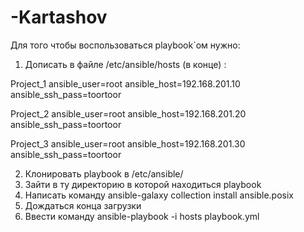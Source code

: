 # -Kartashov
Для того чтобы воспользоваться playbook`ом нужно:
1. Дописать в файле /etc/ansible/hosts (в конце) :

Project_1 ansible_user=root ansible_host=192.168.201.10 ansible_ssh_pass=toortoor

Project_2 ansible_user=root ansible_host=192.168.201.20 ansible_ssh_pass=toortoor

Project_3 ansible_user=root ansible_host=192.168.201.30 ansible_ssh_pass=toortoor

2. Клонировать playbook в /etc/ansible/
3. Зайти в ту директорию в которой находиться playbook
4. Написать команду ansible-galaxy collection install ansible.posix
5. Дождаться конца загрузки
6. Ввести команду ansible-playbook -i hosts playbook.yml
